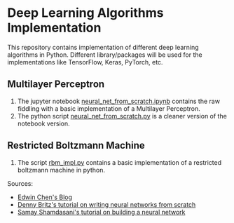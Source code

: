 # Deep Learning Algorithms Implementation
This repository contains implementation of different deep learning algorithms in Python. Different library/packages will be used for the implementations like TensorFlow, Keras, PyTorch, etc.

## Multilayer Perceptron

1. The jupyter notebook [neural_net_from_scratch.ipynb](https://github.com/adityashrm21/Deep-Learning-Algorithms-Implementation/blob/master/Multilayer_Perceptron/neural_net_from_scratch.ipynb) contains the raw fiddling with a basic implementation of a Multilayer Perceptron.
2. The python script [neural_net_from_scratch.py](https://github.com/adityashrm21/Deep-Learning-Algorithms-Implementation/blob/master/Multilayer_Perceptron/neural_net_from_scratch.py) is a cleaner version of the notebook version.

## Restricted Boltzmann Machine

1. The script [rbm_impl.py](https://github.com/adityashrm21/Deep-Learning-Algorithms-Implementation/blob/master/Restricted_Boltzmann_Machines/rbm_impl.py) contains a basic implementation of a restricted boltzmann machine in python.

Sources:
- [Edwin Chen's Blog](http://blog.echen.me/2011/07/18/introduction-to-restricted-boltzmann-machines/)
- [Denny Britz's tutorial on writing neural networks from scratch](http://www.wildml.com/2015/09/implementing-a-neural-network-from-scratch/)
- [Samay Shamdasani's tutorial on building a neural network](https://enlight.nyc/projects/neural-network/)
